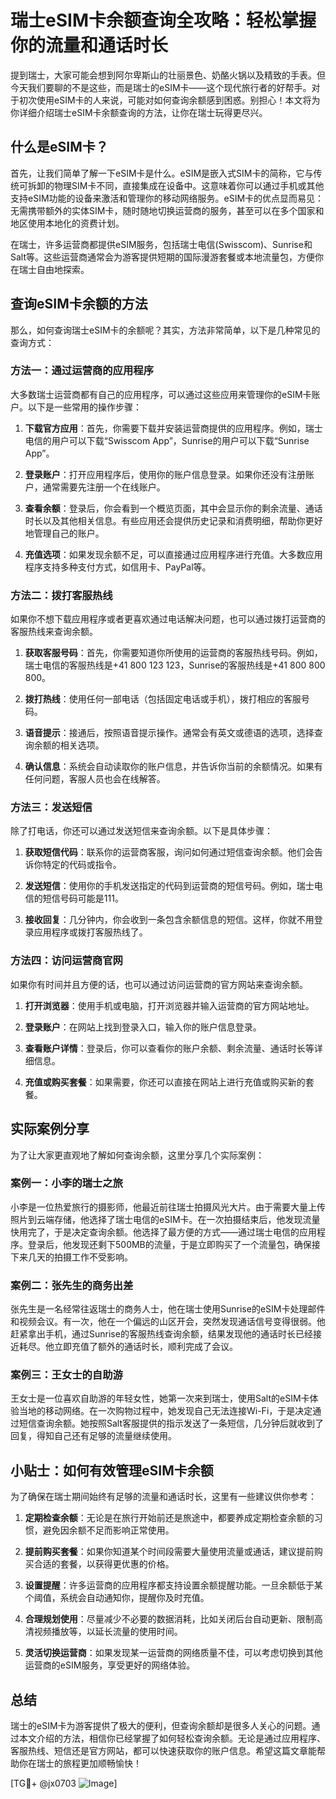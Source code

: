 # 瑞士eSIM卡余额查询全攻略：轻松掌握你的流量和通话时长

提到瑞士，大家可能会想到阿尔卑斯山的壮丽景色、奶酪火锅以及精致的手表。但今天我们要聊的不是这些，而是瑞士的eSIM卡——这个现代旅行者的好帮手。对于初次使用eSIM卡的人来说，可能对如何查询余额感到困惑。别担心！本文将为你详细介绍瑞士eSIM卡余额查询的方法，让你在瑞士玩得更尽兴。

## 什么是eSIM卡？

首先，让我们简单了解一下eSIM卡是什么。eSIM是嵌入式SIM卡的简称，它与传统可拆卸的物理SIM卡不同，直接集成在设备中。这意味着你可以通过手机或其他支持eSIM功能的设备来激活和管理你的移动网络服务。eSIM卡的优点显而易见：无需携带额外的实体SIM卡，随时随地切换运营商的服务，甚至可以在多个国家和地区使用本地化的资费计划。

在瑞士，许多运营商都提供eSIM服务，包括瑞士电信(Swisscom)、Sunrise和Salt等。这些运营商通常会为游客提供短期的国际漫游套餐或本地流量包，方便你在瑞士自由地探索。

## 查询eSIM卡余额的方法

那么，如何查询瑞士eSIM卡的余额呢？其实，方法非常简单，以下是几种常见的查询方式：

### 方法一：通过运营商的应用程序

大多数瑞士运营商都有自己的应用程序，可以通过这些应用来管理你的eSIM卡账户。以下是一些常用的操作步骤：

1. **下载官方应用**：首先，你需要下载并安装运营商提供的应用程序。例如，瑞士电信的用户可以下载“Swisscom App”，Sunrise的用户可以下载“Sunrise App”。
   
2. **登录账户**：打开应用程序后，使用你的账户信息登录。如果你还没有注册账户，通常需要先注册一个在线账户。

3. **查看余额**：登录后，你会看到一个概览页面，其中会显示你的剩余流量、通话时长以及其他相关信息。有些应用还会提供历史记录和消费明细，帮助你更好地管理自己的账户。

4. **充值选项**：如果发现余额不足，可以直接通过应用程序进行充值。大多数应用程序支持多种支付方式，如信用卡、PayPal等。

### 方法二：拨打客服热线

如果你不想下载应用程序或者更喜欢通过电话解决问题，也可以通过拨打运营商的客服热线来查询余额。

1. **获取客服号码**：首先，你需要知道你所使用的运营商的客服热线号码。例如，瑞士电信的客服热线是+41 800 123 123，Sunrise的客服热线是+41 800 800 800。

2. **拨打热线**：使用任何一部电话（包括固定电话或手机），拨打相应的客服号码。

3. **语音提示**：接通后，按照语音提示操作。通常会有英文或德语的选项，选择查询余额的相关选项。

4. **确认信息**：系统会自动读取你的账户信息，并告诉你当前的余额情况。如果有任何问题，客服人员也会在线解答。

### 方法三：发送短信

除了打电话，你还可以通过发送短信来查询余额。以下是具体步骤：

1. **获取短信代码**：联系你的运营商客服，询问如何通过短信查询余额。他们会告诉你特定的代码或指令。

2. **发送短信**：使用你的手机发送指定的代码到运营商的短信号码。例如，瑞士电信的短信号码可能是111。

3. **接收回复**：几分钟内，你会收到一条包含余额信息的短信。这样，你就不用登录应用程序或拨打客服热线了。

### 方法四：访问运营商官网

如果你有时间并且方便的话，也可以通过访问运营商的官方网站来查询余额。

1. **打开浏览器**：使用手机或电脑，打开浏览器并输入运营商的官方网站地址。

2. **登录账户**：在网站上找到登录入口，输入你的账户信息登录。

3. **查看账户详情**：登录后，你可以查看你的账户余额、剩余流量、通话时长等详细信息。

4. **充值或购买套餐**：如果需要，你还可以直接在网站上进行充值或购买新的套餐。

## 实际案例分享

为了让大家更直观地了解如何查询余额，这里分享几个实际案例：

### 案例一：小李的瑞士之旅

小李是一位热爱旅行的摄影师，他最近前往瑞士拍摄风光大片。由于需要大量上传照片到云端存储，他选择了瑞士电信的eSIM卡。在一次拍摄结束后，他发现流量快用完了，于是决定查询余额。他选择了最方便的方式——通过瑞士电信的应用程序。登录后，他发现还剩下500MB的流量，于是立即购买了一个流量包，确保接下来几天的拍摄工作不受影响。

### 案例二：张先生的商务出差

张先生是一名经常往返瑞士的商务人士，他在瑞士使用Sunrise的eSIM卡处理邮件和视频会议。有一次，他在一个偏远的山区开会，突然发现通话信号变得很弱。他赶紧拿出手机，通过Sunrise的客服热线查询余额，结果发现他的通话时长已经接近耗尽。他立即充值了额外的通话时长，顺利完成了会议。

### 案例三：王女士的自助游

王女士是一位喜欢自助游的年轻女性，她第一次来到瑞士，使用Salt的eSIM卡体验当地的移动网络。在一次购物过程中，她发现自己无法连接Wi-Fi，于是决定通过短信查询余额。她按照Salt客服提供的指示发送了一条短信，几分钟后就收到了回复，得知自己还有足够的流量继续使用。

## 小贴士：如何有效管理eSIM卡余额

为了确保在瑞士期间始终有足够的流量和通话时长，这里有一些建议供你参考：

1. **定期检查余额**：无论是在旅行开始前还是旅途中，都要养成定期检查余额的习惯，避免因余额不足而影响正常使用。

2. **提前购买套餐**：如果你知道某个时间段需要大量使用流量或通话，建议提前购买合适的套餐，以获得更优惠的价格。

3. **设置提醒**：许多运营商的应用程序都支持设置余额提醒功能。一旦余额低于某个阈值，系统会自动通知你，提醒你及时充值。

4. **合理规划使用**：尽量减少不必要的数据消耗，比如关闭后台自动更新、限制高清视频播放等，以延长流量的使用时间。

5. **灵活切换运营商**：如果发现某一运营商的网络质量不佳，可以考虑切换到其他运营商的eSIM服务，享受更好的网络体验。

## 总结

瑞士的eSIM卡为游客提供了极大的便利，但查询余额却是很多人关心的问题。通过本文介绍的方法，相信你已经掌握了如何轻松查询余额。无论是通过应用程序、客服热线、短信还是官方网站，都可以快速获取你的账户信息。希望这篇文章能帮助你在瑞士的旅程更加顺畅愉快！

[TG💪+ @jx0703 ![Image](https://github.com/user-attachments/assets/dbca1d08-cadb-493c-b0ec-ad6f7a83f270)]